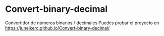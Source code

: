 # Convert-binary-decimal
Convertidor de números binarios / decimales
Puedes probar el proyecto en https://juneikerc.github.io/Convert-binary-decimal/
